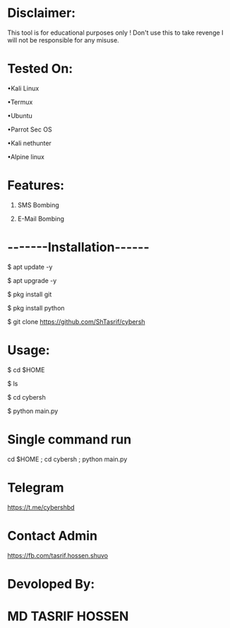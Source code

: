 # Disclaimer:
This tool is for educational purposes only ! Don't use this to take revenge I will not be responsible for any misuse.

# Tested On:
•Kali Linux

•Termux

•Ubuntu

•Parrot Sec OS

•Kali nethunter

•Alpine linux

# Features:
1. SMS Bombing

2. E-Mail Bombing
# -------Installation------
$ apt update -y

$ apt upgrade -y

$ pkg install git

$ pkg install python

$ git clone https://github.com/ShTasrif/cybersh

# Usage:
$ cd $HOME

$ ls

$ cd cybersh

$ python main.py

# Single command run
cd $HOME ; cd cybersh ; python main.py

# Telegram
https://t.me/cybershbd


# Contact Admin
https://fb.com/tasrif.hossen.shuvo
# Devoloped By:
# MD TASRIF HOSSEN
